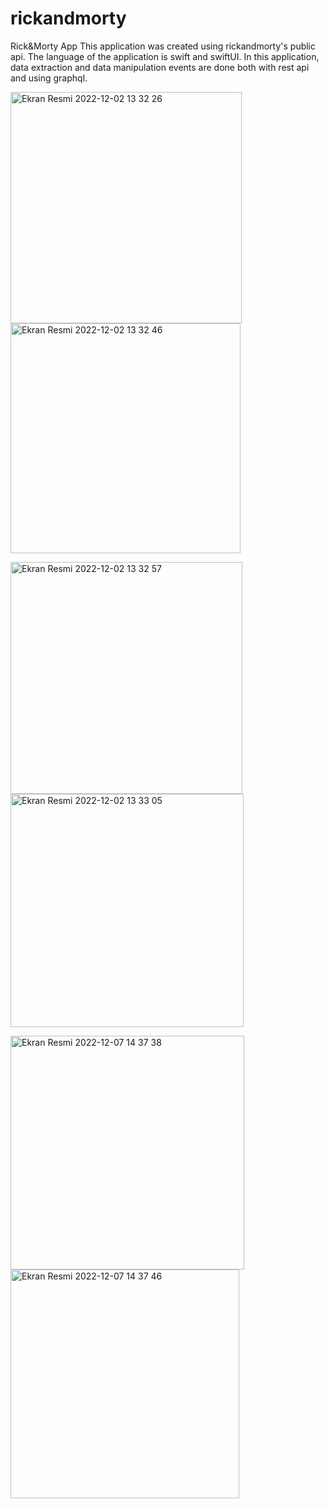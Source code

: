 # rickandmorty
Rick&amp;Morty App
This application was created using rickandmorty's public api.
The language of the application is swift and swiftUI.
In this application, data extraction and data manipulation events are done both with rest api and using graphql.

<p>
<img width="370" alt="Ekran Resmi 2022-12-02 13 32 26" src="https://user-images.githubusercontent.com/72749463/205273331-0098f6bf-28bc-45d3-9649-7c2b479215e3.png">
<img width="368" alt="Ekran Resmi 2022-12-02 13 32 46" src="https://user-images.githubusercontent.com/72749463/205273364-d0122800-fce5-4c7d-b48b-bd2137a16b90.png">
</p>

<p>
<img width="371" alt="Ekran Resmi 2022-12-02 13 32 57" src="https://user-images.githubusercontent.com/72749463/205273378-8238157b-dd2c-4260-9481-e5d030b4862b.png">
<img width="373" alt="Ekran Resmi 2022-12-02 13 33 05" src="https://user-images.githubusercontent.com/72749463/205273386-a5f12fbf-5921-41ed-b48b-40eec08ba8c8.png">
</p>

<p>
<img width="374" alt="Ekran Resmi 2022-12-07 14 37 38" src="https://user-images.githubusercontent.com/72749463/206169854-7753701e-6cdc-4202-b47b-3ce5cd59badb.png">
<img width="366" alt="Ekran Resmi 2022-12-07 14 37 46" src="https://user-images.githubusercontent.com/72749463/206169867-4e576ef1-f2bf-42e5-95ab-8c1cea381d7d.png">
</p>
